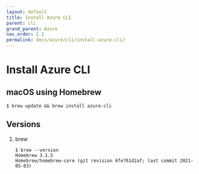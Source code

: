 ```yaml
---
layout: default
title: Install Azure CLI
parent: cli
grand_parent: Azure
nav_order: 2.1
permalink: docs/azure/cli/install-azure-cli/
---
```


# Install Azure CLI

## macOS using Homebrew

```console
$ brew update && brew install azure-cli
```

## Versions

1. brew

   ```console
   $ brew --version
   Homebrew 3.1.5
   Homebrew/homebrew-core (git revision 6fe761d2af; last commit 2021-05-03)
   ```
